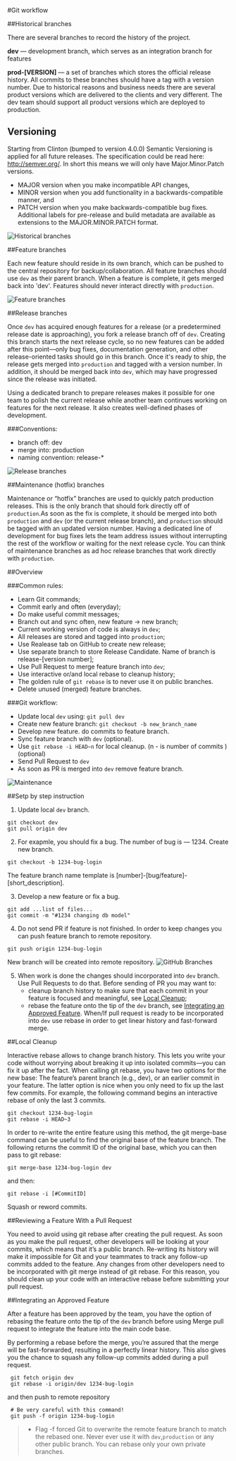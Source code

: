 #Git workflow

##Historical branches

There are several branches to record the history of the project. 

**dev** — development branch, which serves as an integration branch for features

**prod-[VERSION]** — a set of branches which stores the official release history. All commits to these branches should have a tag with a version number. Due to historical reasons and business needs there are several product versions which are delivered to the clients and very different. The dev team should support all product versions which are deployed to production.

## Versioning
Starting from Clinton (bumped to version 4.0.0) Semantic Versioning is applied for all future releases. The specification could be read here: http://semver.org/. 
In short this means we will only have Major.Minor.Patch versions.
- MAJOR version when you make incompatible API changes,
- MINOR version when you add functionality in a backwards-compatible manner, and
- PATCH version when you make backwards-compatible bug fixes.
Additional labels for pre-release and build metadata are available as extensions to the MAJOR.MINOR.PATCH format.

![Historical branches](img/git-workflow-release-cycle-1historical.png)

##Feature branches

Each new feature should reside in its own branch, which can be pushed to the central repository for backup/collaboration. All feature branches should use `dev` as their parent branch. When a feature is complete, it gets merged back into 'dev'. Features should never interact directly with `production`.

![Feature branches](img/git-workflow-release-cycle-2feature.png)

##Release branches

Once `dev` has acquired enough features for a release (or a predetermined release date is approaching), you fork a release branch off of `dev`. Creating this branch starts the next release cycle, so no new features can be added after this point—only bug fixes, documentation generation, and other release-oriented tasks should go in this branch. Once it's ready to ship, the release gets merged into `production` and tagged with a version number. In addition, it should be merged back into `dev`, which may have progressed since the release was initiated.

Using a dedicated branch to prepare releases makes it possible for one team to polish the current release while another team continues working on features for the next release. It also creates well-defined phases of development.

###Conventions:

 - branch off: dev
 - merge into: production
 - naming convention: release-* 

![Release branches](img/git-workflow-release-cycle-3release.png)

##Maintenance (hotfix) branches

Maintenance or “hotfix” branches are used to quickly patch production releases. This is the only branch that should fork directly off of `production`.As soon as the fix is complete, it should be merged into both `production` and `dev` (or the current release branch), and `production` should be tagged with an updated version number.
Having a dedicated line of development for bug fixes lets the team address issues without interrupting the rest of the workflow or waiting for the next release cycle. You can think of maintenance branches as ad hoc release branches that work directly with `production`.

##Overview

###Common rules:

 - Learn Git commands;
 - Commit early and often (everyday);
 - Do make useful commit messages;
 - Branch out and sync often, new feature -> new branch;
 - Current working version of code is always in `dev`;
 - All releases are stored and tagged into `production`;
 - Use Realease tab on GitHub to create new release;
 - Use separate branch to store Release Candidate. Name of branch is release-[version number];
 - Use Pull Request to merge feature branch into `dev`;
 - Use interactive or/and local rebase to cleanup history;
 - The golden rule of `git rebase` is to never use it on public branches.
 - Delete unused (merged) feature branches.

###Git workflow:

 - Update local `dev` using: `git pull dev` 
 - Create new feature branch: `git checkout -b new_branch_name`
 - Develop new feature. do commits to feature branch.
 - Sync feature branch with `dev` (optional).
 - Use `git rebase -i HEAD~n` for local cleanup. (n - is number of commits ) (optional)
 - Send Pull Request to `dev`
 - As soon as PR is merged into `dev` remove feature branch.

![Maintenance](img/git-workflow-release-cycle-4maintenance.png)


##Setp by step instruction

1. Update local `dev` branch.
  ```
  git checkout dev
  git pull origin dev
  ```
  
2. For exapmle, you should fix a bug. The number of bug is — 1234. Create new branch. 
  ```
  git checkout -b 1234-bug-login
  ```
  The feature branch name template is [number]-[bug/feature]-[short_description].
  
3. Develop a new feature or fix a bug.
  ```
  git add ...list of files...
  git commit -m "#1234 changing db model" 
  ```
  
4. Do not send PR if feature is not finished. In order to keep changes you can push feature branch to remote repository.
  ```
  git push origin 1234-bug-login
  ```
  New branch will be created into remote repository.
  ![GitHub Branches](img/githubflow_branches.png)
  
5. When work is done the changes should incorporated into `dev` branch. Use Pull Requests to do that.
   Before sending of PR you may want to:
    - cleanup branch history to make sure that each commit in your feature is focused and meaningful, see [Local Cleanup](#local-cleanup);
    - rebase the feature onto the tip of the `dev` branch, see [Integrating an Approved Feature](#integrating-an-approved-feature).
   When/If pull request is ready to be incorporated into `dev` use rebase in order to get linear history and fast-forward merge.


##Local Cleanup

Interactive rebase allows to change branch history. This lets you write your code without worrying about breaking it up into isolated commits—you can fix it up after the fact.
When calling git rebase, you have two options for the new base: The feature’s parent branch (e.g., dev), or an earlier commit in your feature. The latter option is nice when you only need to fix up the last few commits. For example, the following command begins an interactive rebase of only the last 3 commits.
  ```
  git checkout 1234-bug-login
  git rebase -i HEAD~3
  ```
 In order to re-write the entire feature using this method, the git merge-base command can be useful to find the original base of the feature branch. The following returns the commit ID of the original base, which you can then pass to git rebase:
  ```
  git merge-base 1234-bug-login dev  
  ```
  and then:
  ```
  git rebase -i [#CommitID]
  ```
  Squash or reword commits.

##Reviewing a Feature With a Pull Request

You need to avoid using git rebase after creating the pull request. As soon as you make the pull request, other developers will be looking at your commits, which means that it’s a public branch. Re-writing its history will make it impossible for Git and your teammates to track any follow-up commits added to the feature.
Any changes from other developers need to be incorporated with git merge instead of git rebase.
For this reason, you should clean up your code with an interactive rebase before submitting your pull request.

##Integrating an Approved Feature

After a feature has been approved by the team, you have the option of rebasing the feature onto the tip of the `dev` branch before using Merge pull request to integrate the feature into the main code base.

By performing a rebase before the merge, you’re assured that the merge will be fast-forwarded, resulting in a perfectly linear history. 
This also gives you the chance to squash any follow-up commits added during a pull request.

 ```
  git fetch origin dev
  git rebase -i origin/dev 1234-bug-login
 ```
 and then push to remote repository
 ```
  # Be very careful with this command!
  git push -f origin 1234-bug-login
 ```

  > - Flag -f forced Git to overwrite the remote feature branch to match the rebased one. Never ever use it with `dev`,`production` or any other public branch. You can rebase only your own private branches.
